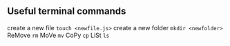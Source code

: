 ## Useful terminal commands

create a new file `touch <newfile.js>`
create a new folder `mkdir <newfolder>`
ReMove `rm`
MoVe   `mv`
CoPy   `cp`
LiSt   `ls`
